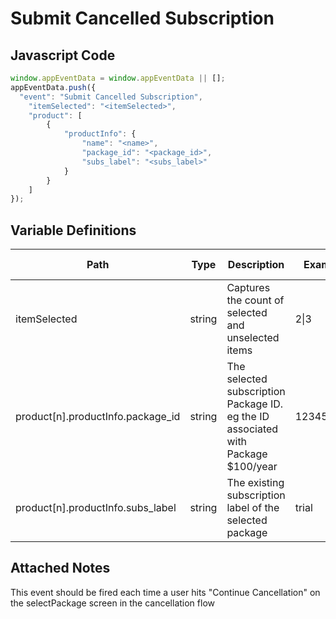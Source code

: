 # Submit Cancelled Subscription

### 

## Javascript Code
```js
window.appEventData = window.appEventData || [];
appEventData.push({
  "event": "Submit Cancelled Subscription",
    "itemSelected": "<itemSelected>",
    "product": [
        {
            "productInfo": {
                "name": "<name>",
                "package_id": "<package_id>",
                "subs_label": "<subs_label>"
            }
        }
    ]
});
```

## Variable Definitions

|Path|Type|Description|Example|Pattern|Min Length|Max Length|Minimum|Maximum|Multiple Of|
| --- | --- | --- | --- | --- | --- | --- | --- | --- | --- |
|itemSelected|string|Captures the count of selected and unselected items|2\|3|||||||
|product[n].productInfo.package_id|string|The selected subscription Package ID. eg the ID associated with Package  $100\/year|123456789|||||||
|product[n].productInfo.subs_label|string|The existing subscription label of the selected package|trial|||||||

## Attached Notes

<p>This event should be fired each time a user hits "Continue Cancellation" on the selectPackage screen in the cancellation flow</p>
